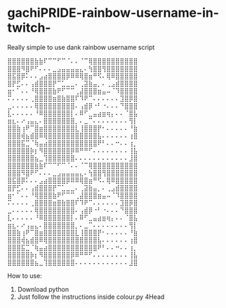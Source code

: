 # gachiPRIDE-rainbow-username-in-twitch-
Really simple to use dank rainbow username script 

 
⣿⣿⣿⣿⣿⣿⣷⣷⠏⠉⠉⠋⠉⠈⠄⠄⠈⠉⢿⣿⣿⣿⣿⣿⣿⣿⣿⣿⣿ 
⣿⣿⣿⠻⣿⠟⠋⠄⠄⠄⣀⣠⣤⣤⣤⣤⣄⠄⢳⣿⣿⢻⣿⣿⣿⣿⣿⣿⣿ 
⣿⣯⣿⡿⠅⠄⠄⣠⣴⣿⣿⣿⣿⡿⠿⠿⢿⣿⣶⠛⠫⠄⢿⠿⣿⣿⣿⣿⣿ 
⣿⡟⣋⠄⠄⢠⣾⣿⣿⣿⡟⠉⣁⣀⣀⠄⢀⣽⣷⣤⡀⠄⢀⣠⣾⣿⣿⣿⣿ 
⣶⠂⠁⠄⠄⠘⢿⣿⣿⣿⣷⠟⠋⠉⠉⢀⣼⣿⣿⣿⣶⣤⠤⠈⠹⣿⣿⣿⣿ 
⠍⠄⠄⠄⠄⢀⣿⣿⣿⣿⣶⣿⣷⣿⣿⠏⠹⠟⠉⠄⠄⠄⠄⠄⠄⣹⣿⡿⣿
⣀⠄⠄⠄⠄⠄⢿⣿⣿⣿⣿⣿⣿⣿⣿⠄⢠⣾⡿⠐⠃⠐⠄⠄⠄⠙⣿⣿⣿ 
⣇⠄⠄⠄⠄⠄⠘⠿⣿⣿⣿⣿⣿⣿⡇⠄⠿⠋⣀⣤⣴⣶⢶⡄⠄⠄⠈⣿⣧
⣶⣆⠄⠔⢠⣤⣄⠄⣿⣿⣿⣿⣿⣿⣿⡀⠄⣀⠉⠄⠄⠄⠄⠄⠄⠄⠄⢻⡇ 
⣿⣿⣷⢰⠟⠉⣿⣶⣿⣿⣿⣿⣿⣿⣿⣇⢸⣿⣿⣿⡟⠂⠄⠄⠄⠄⠄⠘⣷ 
⣿⣿⣿⢾⣦⣾⣿⠿⢿⣿⣿⣿⣿⣿⣿⣿⣿⣿⣿⣿⣧⠄⠄⠄⠄⠄⠄⢰⣿
⣿⣿⣿⣯⣉⠈⢷⣤⣴⣿⣿⣿⣿⣿⣿⣿⣿⣿⣿⣿⠟⠃⠄⠄⠒⠄⠄⢰⡀ 
⣿⣿⣿⣿⣿⡷⡆⠻⣿⣿⣿⣿⣿⣿⡿⠿⠛⠛⠋⠄⠄⠄⠄⠄⠄⠄⠄⢸⣧
⣿⣿⣿⣿⣿⣿⣦⣀⢹⣿⣿⣿⣿⣿⣿⠄⠄⠄⠄⠄⠄⠄⠄⠄⠄⠄⠄⣸⣿ 
⣿⣿⣿⣿⣿⣿⣷⣷⠏⠉⠉⠋⠉⠈⠄⠄⠈⠉⢿⣿⣿⣿⣿⣿⣿⣿⣿⣿⣿
⣿⣿⣿⠻⣿⠟⠋⠄⠄⠄⣀⣠⣤⣤⣤⣤⣄⠄⢳⣿⣿⢻⣿⣿⣿⣿⣿⣿⣿ 
⣿⣯⣿⡿⠅⠄⠄⣠⣴⣿⣿⣿⣿⡿⠿⠿⢿⣿⣶⠛⠫⠄⢿⠿⣿⣿⣿⣿⣿ 
⣿⡟⣋⠄⠄⢠⣾⣿⣿⣿⡟⠉⣁⣀⣀⠄⢀⣽⣷⣤⡀⠄⢀⣠⣾⣿⣿⣿⣿ 
⣶⠂⠁⠄⠄⠘⢿⣿⣿⣿⣷⠟⠋⠉⠉⢀⣼⣿⣿⣿⣶⣤⠤⠈⠹⣿⣿⣿⣿ 
⠍⠄⠄⠄⠄⢀⣿⣿⣿⣿⣶⣿⣷⣿⣿⠏⠹⠟⠉⠄⠄⠄⠄⠄⠄⣹⣿⡿⣿
⣀⠄⠄⠄⠄⠄⢿⣿⣿⣿⣿⣿⣿⣿⣿⠄⢠⣾⡿⠐⠃⠐⠄⠄⠄⠙⣿⣿⣿ 
⣇⠄⠄⠄⠄⠄⠘⠿⣿⣿⣿⣿⣿⣿⡇⠄⠿⠋⣀⣤⣴⣶⢶⡄⠄⠄⠈⣿⣧
⣶⣆⠄⠔⢠⣤⣄⠄⣿⣿⣿⣿⣿⣿⣿⡀⠄⣀⠉⠄⠄⠄⠄⠄⠄⠄⠄⢻⡇ 
⣿⣿⣷⢰⠟⠉⣿⣶⣿⣿⣿⣿⣿⣿⣿⣇⢸⣿⣿⣿⡟⠂⠄⠄⠄⠄⠄⠘⣷ 
⣿⣿⣿⢾⣦⣾⣿⠿⢿⣿⣿⣿⣿⣿⣿⣿⣿⣿⣿⣿⣧⠄⠄⠄⠄⠄⠄⢰⣿
⣿⣿⣿⣯⣉⠈⢷⣤⣴⣿⣿⣿⣿⣿⣿⣿⣿⣿⣿⣿⠟⠃⠄⠄⠒⠄⠄⢰⡀ 
⣿⣿⣿⣿⣿⡷⡆⠻⣿⣿⣿⣿⣿⣿⡿⠿⠛⠛⠋⠄⠄⠄⠄⠄⠄⠄⠄⢸⣧
⣿⣿⣿⣿⣿⣿⣦⣀⢹⣿⣿⣿⣿⣿⣿⠄⠄⠄⠄⠄⠄⠄⠄⠄⠄⠄⠄⣸⣿ 


How to use:

1. Download python 
2. Just follow the instructions inside colour.py 4Head 
